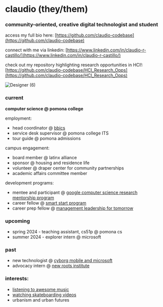 # claudio (they/them)
### community-oriented, creative digital technologist and student
access my full bio here: [https://github.com/claudio-codebase](https://github.com/claudio-codebase)


connect with me via linkedin: [https://www.linkedin.com/in/claudio-r-castillo/](https://www.linkedin.com/in/claudio-r-castillo/)


check out my repository highlighting research opportunities in HCI!: [https://github.com/claudio-codebase/HCI_Research_Opps](https://github.com/claudio-codebase/HCI_Research_Opps)

![Designer (6)](https://github.com/claudio-codebase/claudio-codebase.github.io/assets/130110208/593e3a71-8092-41b5-b0ee-dda80e258c48)

### **current**
**computer science @ pomona college**

employment:
- head coordinator @ [bbics](https://www.instagram.com/bbicspomona/)
- service desk supervisor @ pomona college ITS
- tour guide @ pomona admissions


campus engagement:
- board member @ latinx alliance
- sponsor @ housing and residence life
- volunteer @ draper center for community partnerships
- academic affairs committee member


development programs:
- mentee and participant @ [google computer science research mentorship program](https://research.google/outreach/csrmp/)
- career fellow @ [smart start program](https://www.pomona.edu/administration/career-development/career-advising-resources/smart-start)
- career prep fellow @ [management leadership for tomorrow](https://mlt.org/career-prep/)

### **upcoming**
- spring 2024 - teaching assistant, cs51p @ pomona cs 
- summer 2024 - explorer intern @ microsoft


### **past**
- new technologist @ [cyborg mobile and microsoft](https://newtechnologists.com/)
- advocacy intern @ [new roots institute](https://www.newrootsinstitute.org/)


### interests:
- [listening to awesome music](https://open.spotify.com/user/0w437a8w6jkyfpy0arm9lumi5?si=04a3b6a8d02749d2)
- [watching skateboarding videos](https://youtube.com/playlist?list=PLR8-g11b486O5S_lRrNuwrK5uf0gcgdDF&si=MQKhPrl-Y1og4bmD)
- urbanism and urban futures
